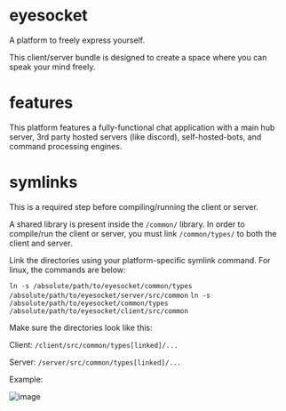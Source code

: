 # eyesocket

A platform to freely express yourself.

This client/server bundle is designed to create a space where you can speak your mind freely.

# features

This platform features a fully-functional chat application with a main hub server, 3rd party hosted servers (like discord), self-hosted-bots, and command processing engines.

# symlinks

This is a required step before compiling/running the client or server.

A shared library is present inside the `/common/` library. In order to compile/run the client or server, you must
link `/common/types/` to both the client and server.

Link the directories using your platform-specific symlink command. For linux, the commands are below:

`ln -s /absolute/path/to/eyesocket/common/types /absolute/path/to/eyesocket/server/src/common`
`ln -s /absolute/path/to/eyesocket/common/types /absolute/path/to/eyesocket/client/src/common`

Make sure the directories look like this:

Client: `/client/src/common/types[linked]/...`

Server: `/server/src/common/types[linked]/...`

Example:

![image](https://i.imgur.com/BNR16eE.png)
